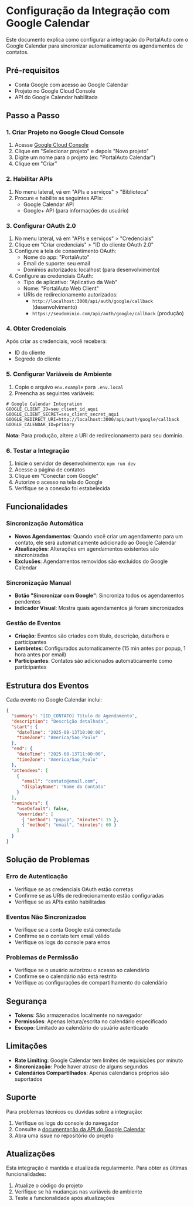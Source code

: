 # Configuração da Integração com Google Calendar

Este documento explica como configurar a integração do PortalAuto com o Google Calendar para sincronizar automaticamente os agendamentos de contatos.

## Pré-requisitos

- Conta Google com acesso ao Google Calendar
- Projeto no Google Cloud Console
- API do Google Calendar habilitada

## Passo a Passo

### 1. Criar Projeto no Google Cloud Console

1. Acesse [Google Cloud Console](https://console.cloud.google.com/)
2. Clique em "Selecionar projeto" e depois "Novo projeto"
3. Digite um nome para o projeto (ex: "PortalAuto Calendar")
4. Clique em "Criar"

### 2. Habilitar APIs

1. No menu lateral, vá em "APIs e serviços" > "Biblioteca"
2. Procure e habilite as seguintes APIs:
   - Google Calendar API
   - Google+ API (para informações do usuário)

### 3. Configurar OAuth 2.0

1. No menu lateral, vá em "APIs e serviços" > "Credenciais"
2. Clique em "Criar credenciais" > "ID do cliente OAuth 2.0"
3. Configure a tela de consentimento OAuth:
   - Nome do app: "PortalAuto"
   - Email de suporte: seu email
   - Domínios autorizados: localhost (para desenvolvimento)
4. Configure as credenciais OAuth:
   - Tipo de aplicativo: "Aplicativo da Web"
   - Nome: "PortalAuto Web Client"
   - URIs de redirecionamento autorizados:
     - `http://localhost:3000/api/auth/google/callback` (desenvolvimento)
     - `https://seudominio.com/api/auth/google/callback` (produção)

### 4. Obter Credenciais

Após criar as credenciais, você receberá:
- ID do cliente
- Segredo do cliente

### 5. Configurar Variáveis de Ambiente

1. Copie o arquivo `env.example` para `.env.local`
2. Preencha as seguintes variáveis:

```env
# Google Calendar Integration
GOOGLE_CLIENT_ID=seu_client_id_aqui
GOOGLE_CLIENT_SECRET=seu_client_secret_aqui
GOOGLE_REDIRECT_URI=http://localhost:3000/api/auth/google/callback
GOOGLE_CALENDAR_ID=primary
```

**Nota:** Para produção, altere a URI de redirecionamento para seu domínio.

### 6. Testar a Integração

1. Inicie o servidor de desenvolvimento: `npm run dev`
2. Acesse a página de contatos
3. Clique em "Conectar com Google"
4. Autorize o acesso na tela do Google
5. Verifique se a conexão foi estabelecida

## Funcionalidades

### Sincronização Automática

- **Novos Agendamentos**: Quando você criar um agendamento para um contato, ele será automaticamente adicionado ao Google Calendar
- **Atualizações**: Alterações em agendamentos existentes são sincronizadas
- **Exclusões**: Agendamentos removidos são excluídos do Google Calendar

### Sincronização Manual

- **Botão "Sincronizar com Google"**: Sincroniza todos os agendamentos pendentes
- **Indicador Visual**: Mostra quais agendamentos já foram sincronizados

### Gestão de Eventos

- **Criação**: Eventos são criados com título, descrição, data/hora e participantes
- **Lembretes**: Configurados automaticamente (15 min antes por popup, 1 hora antes por email)
- **Participantes**: Contatos são adicionados automaticamente como participantes

## Estrutura dos Eventos

Cada evento no Google Calendar inclui:

```json
{
  "summary": "[ID_CONTATO] Título do Agendamento",
  "description": "Descrição detalhada",
  "start": {
    "dateTime": "2025-08-13T10:00:00",
    "timeZone": "America/Sao_Paulo"
  },
  "end": {
    "dateTime": "2025-08-13T11:00:00",
    "timeZone": "America/Sao_Paulo"
  },
  "attendees": [
    {
      "email": "contato@email.com",
      "displayName": "Nome do Contato"
    }
  ],
  "reminders": {
    "useDefault": false,
    "overrides": [
      { "method": "popup", "minutes": 15 },
      { "method": "email", "minutes": 60 }
    ]
  }
}
```

## Solução de Problemas

### Erro de Autenticação

- Verifique se as credenciais OAuth estão corretas
- Confirme se as URIs de redirecionamento estão configuradas
- Verifique se as APIs estão habilitadas

### Eventos Não Sincronizados

- Verifique se a conta Google está conectada
- Confirme se o contato tem email válido
- Verifique os logs do console para erros

### Problemas de Permissão

- Verifique se o usuário autorizou o acesso ao calendário
- Confirme se o calendário não está restrito
- Verifique as configurações de compartilhamento do calendário

## Segurança

- **Tokens**: São armazenados localmente no navegador
- **Permissões**: Apenas leitura/escrita no calendário especificado
- **Escopo**: Limitado ao calendário do usuário autenticado

## Limitações

- **Rate Limiting**: Google Calendar tem limites de requisições por minuto
- **Sincronização**: Pode haver atraso de alguns segundos
- **Calendários Compartilhados**: Apenas calendários próprios são suportados

## Suporte

Para problemas técnicos ou dúvidas sobre a integração:

1. Verifique os logs do console do navegador
2. Consulte a [documentação da API do Google Calendar](https://developers.google.com/calendar)
3. Abra uma issue no repositório do projeto

## Atualizações

Esta integração é mantida e atualizada regularmente. Para obter as últimas funcionalidades:

1. Atualize o código do projeto
2. Verifique se há mudanças nas variáveis de ambiente
3. Teste a funcionalidade após atualizações







